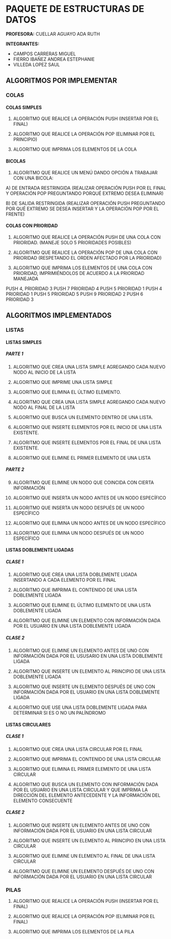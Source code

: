 # PAQUETE DE ESTRUCTURAS DE DATOS

**PROFESORA:** CUELLAR AGUAYO ADA RUTH

**INTEGRANTES:**
- CAMPOS CARRERAS MIGUEL
- FIERRO IBAÑEZ ANDREA ESTEPHANIE
- VILLEDA LOPEZ SAUL

## ALGORITMOS POR IMPLEMENTAR

### COLAS

#### COLAS SIMPLES

1. ALGORITMO QUE REALICE LA OPERACIÓN PUSH (INSERTAR POR EL FINAL)

2. ALGORITMO QUE REALICE LA OPERACIÓN POP (ELIMINAR POR EL PRINCIPIO)

3. ALGORITMO QUE IMPRIMA LOS ELEMENTOS DE LA COLA

#### BICOLAS

1. ALGORITMO QUE REALICE UN MENÚ DANDO OPCIÓN A TRABAJAR CON UNA BICOLA:

A) DE ENTRADA RESTRINGIDA (REALIZAR OPERACIÓN PUSH POR EL FINAL Y OPERACIÓN POP PREGUNTANDO PORQUÉ EXTREMO DESEA ELIMINAR)

B) DE SALIDA RESTRINGIDA (REALIZAR OPERACIÓN PUSH PREGUNTANDO POR QUÉ EXTREMO SE DESEA INSERTAR Y LA OPERACIÓN POP POR EL FRENTE)

#### COLAS CON PRIORIDAD

1. ALGORITMO QUE REALICE LA OPERACIÓN PUSH DE UNA COLA CON PRIORIDAD. (MANEJE SOLO 5 PRIORIDADES POSIBLES)

2. ALGORITMO QUE REALICE LA OPERACIÓN POP DE UNA COLA CON PRIORIDAD (RESPETANDO EL ORDEN AFECTADO POR LA PRIORIDAD)

3. ALGORITMO QUE IMPRIMA LOS ELEMENTOS DE UNA COLA CON PRIORIDAD, IMPRIMIÉNDOLOS DE ACUERDO A LA PRIORIDAD MANEJADA

PUSH 4, PRIORIDAD 3
PUSH 7 PRIORIDAD 4
PUSH 5 PRIORIDAD 1
PUSH 4 PRIORIDAD 1
PUSH 5 PRIORIDAD 5
PUSH 9 PRIORIDAD 2
PUSH 6 PRIORIDAD 3



## ALGORITMOS IMPLEMENTADOS

### LISTAS

#### LISTAS SIMPLES

##### PARTE 1

1. ALGORITMO QUE CREA UNA LISTA SIMPLE AGREGANDO CADA NUEVO NODO AL INICIO DE LA LISTA

2. ALGORITMO QUE IMPRIME UNA  LISTA SIMPLE

3. ALGORITMO QUE ELIMINA EL ÚLTIMO ELEMENTO.

4.  ALGORITMO QUE CREA UNA LISTA SIMPLE AGREGANDO CADA NUEVO NODO AL FINAL DE LA LISTA 

5. ALGORITMO QUE BUSCA UN ELEMENTO DENTRO DE UNA LISTA. 

6. ALGORITMO QUE INSERTE ELEMENTOS POR EL INICIO DE UNA LISTA EXISTENTE.

7. ALGORITMO QUE INSERTE ELEMENTOS POR EL FINAL DE UNA LISTA EXISTENTE. 

8. ALGORITMO QUE ELIMINE EL PRIMER ELEMENTO DE UNA LISTA

##### PARTE 2

9. ALGORITMO QUE ELIMINE UN NODO QUE COINCIDA CON CIERTA INFORMACIÓN 

10. ALGORITMO QUE INSERTA UN NODO ANTES DE UN NODO ESPECÍFICO 

11. ALGORITMO QUE INSERTA UN NODO DESPUÉS DE UN NODO ESPECÍFICO

12. ALGORITMO QUE ELIMINA UN NODO ANTES DE UN NODO ESPECÍFICO 

13. ALGORITMO QUE ELIMINA UN NODO DESPUÉS DE UN NODO ESPECÍFICO 

#### LISTAS DOBLEMENTE LIGADAS

##### CLASE 1

1. ALGORITMO QUE CREA UNA LISTA DOBLEMENTE LIGADA INSERTANDO A CADA ELEMENTO POR EL FINAL  

2. ALGORITMO QUE IMPRIMA EL CONTENIDO DE UNA LISTA DOBLEMENTE LIGADA

3. ALGORITMO QUE ELIMINE EL ÚLTIMO ELEMENTO DE UNA LISTA DOBLEMENTE LIGADA

4. ALGORITMO QUE ELIMINE UN ELEMENTO CON INFORMACIÓN DADA POR EL USUARIO EN UNA LISTA DOBLEMENTE LIGADA

##### CLASE 2

1. ALGORITMO QUE ELIMINE UN ELEMENTO ANTES DE UNO CON INFORMACIÓN DADA POR EL USUSARIO EN UNA LISTA DOBLEMENTE LIGADA 

2. ALGORITMO QUE INSERTE UN ELEMENTO AL PRINCIPIO DE UNA LISTA DOBLEMENTE LIGADA 

3. ALGORITMO QUE INSERTE UN ELEMENTO DESPUÉS DE UNO CON INFORMACIÓN DADA POR EL USUARIO EN UNA LISTA DOBLEMENTE LIGADA 

4. ALGORITMO QUE USE UNA LISTA DOBLEMENTE LIGADA PARA DETERMINAR SI ES O NO UN PALÍNDROMO

#### LISTAS CIRCULARES

##### CLASE 1

1. ALGORITMO QUE CREA UNA LISTA CIRCULAR POR EL FINAL 

2. ALGORITMO QUE IMPRIMA EL CONTENIDO DE UNA LISTA CIRCULAR

3. ALGORITMO QUE ELIMINA EL PRIMER ELEMENTO DE UNA LISTA CIRCULAR

4. ALGORITMO QUE BUSCA UN ELEMENTO CON INFORMACIÓN DADA POR EL USUARIO EN UNA LISTA CIRCULAR Y QUE IMPRIMA LA DIRECCIÓN DEL ELEMENTO ANTECEDENTE Y LA INFORMACIÓN DEL ELEMENTO CONSECUENTE

##### CLASE 2

1. ALGORITMO QUE INSERTE UN ELEMENTO ANTES DE UNO CON INFORMACIÓN DADA POR EL USUARIO EN UNA LISTA CIRCULAR

2. ALGORITMO QUE INSERTE UN ELEMENTO AL PRINCIPIO EN UNA LISTA CIRCULAR 

3. ALGORITMO QUE ELIMINE UN ELEMENTO AL FINAL DE UNA LISTA CIRCULAR

4. ALGORITMO QUE ELIMINE UN ELEMENTO DESPUÉS DE UNO CON INFORMACIÓN DADA POR EL USUARIO EN UNA LISTA CIRCULAR 

### PILAS

1. ALGORITMO QUE REALICE LA OPERACIÓN PUSH (INSERTAR POR EL FINAL)

2. ALGORITMO QUE REALICE LA OPERACIÓN POP (ELIMINAR POR EL FINAL)

3. ALGORITMO QUE IMPRIMA LOS ELEMENTOS DE LA PILA
